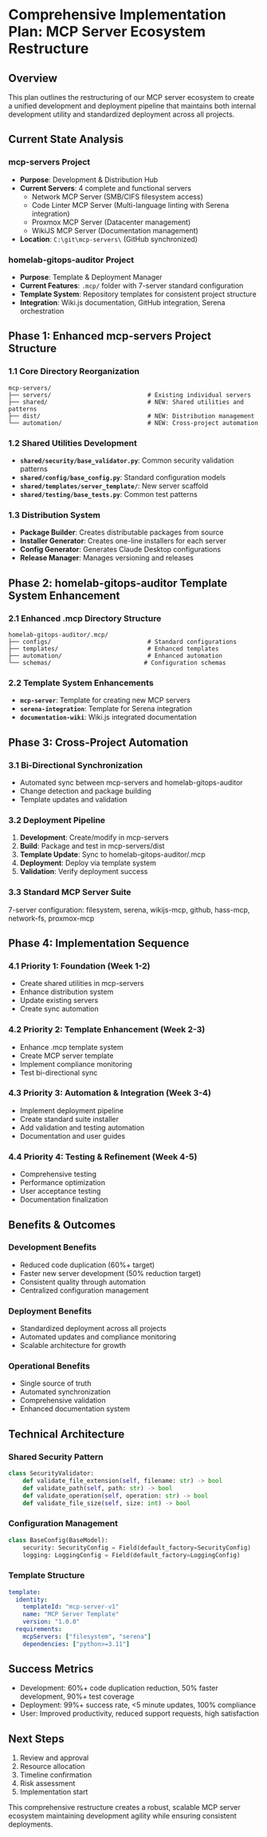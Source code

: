 # Comprehensive Implementation Plan: MCP Server Ecosystem Restructure

## Overview
This plan outlines the restructuring of our MCP server ecosystem to create a unified development and deployment pipeline that maintains both internal development utility and standardized deployment across all projects.

## Current State Analysis

### mcp-servers Project
- **Purpose**: Development & Distribution Hub
- **Current Servers**: 4 complete and functional servers
  - Network MCP Server (SMB/CIFS filesystem access)
  - Code Linter MCP Server (Multi-language linting with Serena integration)
  - Proxmox MCP Server (Datacenter management)
  - WikiJS MCP Server (Documentation management)
- **Location**: `C:\git\mcp-servers\` (GitHub synchronized)

### homelab-gitops-auditor Project
- **Purpose**: Template & Deployment Manager
- **Current Features**: `.mcp/` folder with 7-server standard configuration
- **Template System**: Repository templates for consistent project structure
- **Integration**: Wiki.js documentation, GitHub integration, Serena orchestration

## Phase 1: Enhanced mcp-servers Project Structure

### 1.1 Core Directory Reorganization
```
mcp-servers/
├── servers/                           # Existing individual servers
├── shared/                            # NEW: Shared utilities and patterns
├── dist/                              # NEW: Distribution management
└── automation/                        # NEW: Cross-project automation
```

### 1.2 Shared Utilities Development
- **`shared/security/base_validator.py`**: Common security validation patterns
- **`shared/config/base_config.py`**: Standard configuration models
- **`shared/templates/server_template/`**: New server scaffold
- **`shared/testing/base_tests.py`**: Common test patterns

### 1.3 Distribution System
- **Package Builder**: Creates distributable packages from source
- **Installer Generator**: Creates one-line installers for each server
- **Config Generator**: Generates Claude Desktop configurations
- **Release Manager**: Manages versioning and releases

## Phase 2: homelab-gitops-auditor Template System Enhancement

### 2.1 Enhanced .mcp Directory Structure
```
homelab-gitops-auditor/.mcp/
├── configs/                           # Standard configurations
├── templates/                         # Enhanced templates
├── automation/                        # Enhanced automation
└── schemas/                          # Configuration schemas
```

### 2.2 Template System Enhancements
- **`mcp-server`**: Template for creating new MCP servers
- **`serena-integration`**: Template for Serena integration
- **`documentation-wiki`**: Wiki.js integrated documentation

## Phase 3: Cross-Project Automation

### 3.1 Bi-Directional Synchronization
- Automated sync between mcp-servers and homelab-gitops-auditor
- Change detection and package building
- Template updates and validation

### 3.2 Deployment Pipeline
1. **Development**: Create/modify in mcp-servers
2. **Build**: Package and test in mcp-servers/dist
3. **Template Update**: Sync to homelab-gitops-auditor/.mcp
4. **Deployment**: Deploy via template system
5. **Validation**: Verify deployment success

### 3.3 Standard MCP Server Suite
7-server configuration: filesystem, serena, wikijs-mcp, github, hass-mcp, network-fs, proxmox-mcp

## Phase 4: Implementation Sequence

### 4.1 Priority 1: Foundation (Week 1-2)
- Create shared utilities in mcp-servers
- Enhance distribution system
- Update existing servers
- Create sync automation

### 4.2 Priority 2: Template Enhancement (Week 2-3)
- Enhance .mcp template system
- Create MCP server template
- Implement compliance monitoring
- Test bi-directional sync

### 4.3 Priority 3: Automation & Integration (Week 3-4)
- Implement deployment pipeline
- Create standard suite installer
- Add validation and testing automation
- Documentation and user guides

### 4.4 Priority 4: Testing & Refinement (Week 4-5)
- Comprehensive testing
- Performance optimization
- User acceptance testing
- Documentation finalization

## Benefits & Outcomes

### Development Benefits
- Reduced code duplication (60%+ target)
- Faster new server development (50% reduction target)
- Consistent quality through automation
- Centralized configuration management

### Deployment Benefits
- Standardized deployment across all projects
- Automated updates and compliance monitoring
- Scalable architecture for growth

### Operational Benefits
- Single source of truth
- Automated synchronization
- Comprehensive validation
- Enhanced documentation system

## Technical Architecture

### Shared Security Pattern
```python
class SecurityValidator:
    def validate_file_extension(self, filename: str) -> bool
    def validate_path(self, path: str) -> bool  
    def validate_operation(self, operation: str) -> bool
    def validate_file_size(self, size: int) -> bool
```

### Configuration Management
```python
class BaseConfig(BaseModel):
    security: SecurityConfig = Field(default_factory=SecurityConfig)
    logging: LoggingConfig = Field(default_factory=LoggingConfig)
```

### Template Structure
```yaml
template:
  identity:
    templateId: "mcp-server-v1"
    name: "MCP Server Template"
    version: "1.0.0"
  requirements:
    mcpServers: ["filesystem", "serena"]
    dependencies: ["python>=3.11"]
```

## Success Metrics
- Development: 60%+ code duplication reduction, 50% faster development, 90%+ test coverage
- Deployment: 99%+ success rate, <5 minute updates, 100% compliance
- User: Improved productivity, reduced support requests, high satisfaction

## Next Steps
1. Review and approval
2. Resource allocation
3. Timeline confirmation
4. Risk assessment
5. Implementation start

This comprehensive restructure creates a robust, scalable MCP server ecosystem maintaining development agility while ensuring consistent deployments.